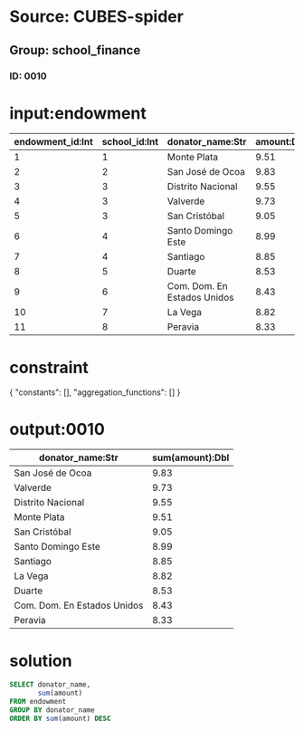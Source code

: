 # Source: CUBES-spider
## Group: school_finance
### ID: 0010

# input:endowment

| endowment_id:Int | school_id:Int | donator_name:Str | amount:Dbl |
|---|---|---|---|
| 1 | 1 | Monte Plata | 9.51 |
| 2 | 2 | San José de Ocoa | 9.83 |
| 3 | 3 | Distrito Nacional | 9.55 |
| 4 | 3 | Valverde | 9.73 |
| 5 | 3 | San Cristóbal | 9.05 |
| 6 | 4 | Santo Domingo Este | 8.99 |
| 7 | 4 | Santiago | 8.85 |
| 8 | 5 | Duarte | 8.53 |
| 9 | 6 | Com. Dom. En Estados Unidos | 8.43 |
| 10 | 7 | La Vega | 8.82 |
| 11 | 8 | Peravia | 8.33 |

# constraint

{
  "constants": [],
  "aggregation_functions": []
}

# output:0010

| donator_name:Str | sum(amount):Dbl |
|---|---|
| San José de Ocoa | 9.83 |
| Valverde | 9.73 |
| Distrito Nacional | 9.55 |
| Monte Plata | 9.51 |
| San Cristóbal | 9.05 |
| Santo Domingo Este | 8.99 |
| Santiago | 8.85 |
| La Vega | 8.82 |
| Duarte | 8.53 |
| Com. Dom. En Estados Unidos | 8.43 |
| Peravia | 8.33 |

# solution

```sql
SELECT donator_name,
       sum(amount)
FROM endowment
GROUP BY donator_name
ORDER BY sum(amount) DESC
```
